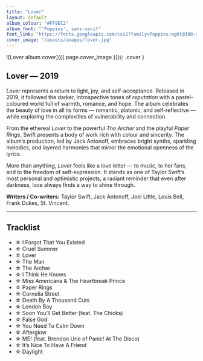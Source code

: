 ```yaml
---
title: "Lover"
layout: default
album_colour: "#FF9EC2"
album_font: "'Poppins', sans-serif"
font_link: "https://fonts.googleapis.com/css2?family=Poppins:wght@300;400;600&display=swap"
cover_image: "/assets/images/lover.jpg"
---
```


![Lover album cover]({{ page.cover_image }}){: .cover }

## Lover — 2019

*Lover* represents a return to light, joy, and self-acceptance. Released in 2019, it followed the darker, introspective tones of *reputation* with a pastel-coloured world full of warmth, romance, and hope. The album celebrates the beauty of love in all its forms — romantic, platonic, and self-reflective — while exploring the complexities of vulnerability and connection.

From the ethereal *Lover* to the powerful *The Archer* and the playful *Paper Rings*, Swift presents a body of work rich with colour and sincerity. The album’s production, led by Jack Antonoff, embraces bright synths, sparkling melodies, and layered harmonies that mirror the emotional openness of the lyrics.

More than anything, *Lover* feels like a love letter — to music, to her fans, and to the freedom of self-expression. It stands as one of Taylor Swift’s most personal and optimistic projects, a radiant reminder that even after darkness, love always finds a way to shine through.

**Writers / Co-writers:** Taylor Swift, Jack Antonoff, Joel Little, Louis Bell, Frank Dukes, St. Vincent.

---

## Tracklist  

<ul>
<li>☆ I Forgot That You Existed</li>
<li>☆ Cruel Summer</li>
<li>☆ Lover</li>
<li>☆ The Man</li>
<li>☆ The Archer</li>
<li>☆ I Think He Knows</li>
<li>☆ Miss Americana & The Heartbreak Prince</li>
<li>☆ Paper Rings</li>
<li>☆ Cornelia Street</li>
<li>☆ Death By A Thousand Cuts</li>
<li>☆ London Boy</li>
<li>☆ Soon You’ll Get Better (feat. The Chicks)</li>
<li>☆ False God</li>
<li>☆ You Need To Calm Down</li>
<li>☆ Afterglow</li>
<li>☆ ME! (feat. Brendon Urie of Panic! At The Disco)</li>
<li>☆ It’s Nice To Have A Friend</li>
<li>☆ Daylight</li>
</ul>
